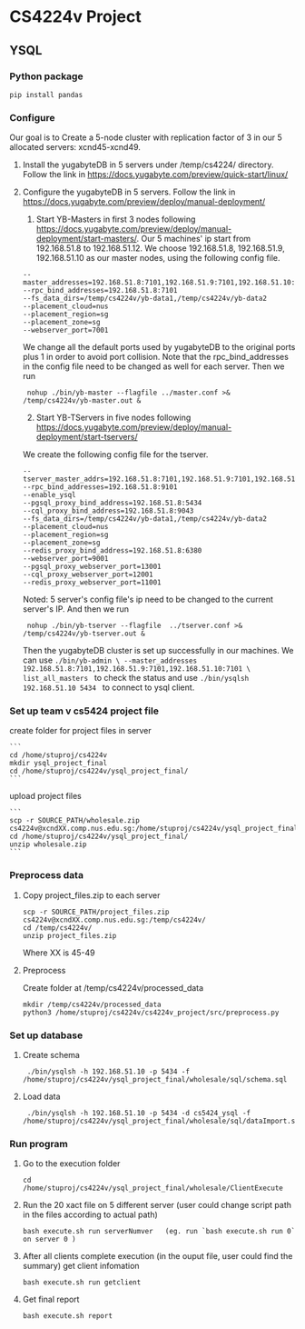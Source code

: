 # CS4224v Project

## YSQL

### Python package
```
pip install pandas
```

### Configure
Our goal is to Create a 5-node cluster with replication factor of 3 in our 5 allocated servers: xcnd45-xcnd49.
1. Install the yugabyteDB in 5 servers under /temp/cs4224/ directory. Follow the link in https://docs.yugabyte.com/preview/quick-start/linux/
2. Configure the yugabyteDB in 5 servers. Follow the link in https://docs.yugabyte.com/preview/deploy/manual-deployment/
    1. Start YB-Masters in first 3 nodes following  https://docs.yugabyte.com/preview/deploy/manual-deployment/start-masters/. Our 5 machines' ip start from 192.168.51.8 to 192.168.51.12. We choose 192.168.51.8, 192.168.51.9, 192.168.51.10 as our master nodes, using the following config file.
    ```shell
    --master_addresses=192.168.51.8:7101,192.168.51.9:7101,192.168.51.10:7101
    --rpc_bind_addresses=192.168.51.8:7101
    --fs_data_dirs=/temp/cs4224v/yb-data1,/temp/cs4224v/yb-data2
    --placement_cloud=nus
    --placement_region=sg
    --placement_zone=sg
    --webserver_port=7001
    ```
   We change all the default ports used by yugabyteDB to the original ports plus 1 in order to avoid port collision. Note that the rpc_bind_addresses in the config file need to be changed as well for each server.
   Then we run

        nohup ./bin/yb-master --flagfile ../master.conf >& /temp/cs4224v/yb-master.out &

    2. Start YB-TServers in five nodes following  https://docs.yugabyte.com/preview/deploy/manual-deployment/start-tservers/

   We create the following config file for the tserver.
    ```
    --tserver_master_addrs=192.168.51.8:7101,192.168.51.9:7101,192.168.51.10:7101
    --rpc_bind_addresses=192.168.51.8:9101
    --enable_ysql
    --pgsql_proxy_bind_address=192.168.51.8:5434
    --cql_proxy_bind_address=192.168.51.8:9043
    --fs_data_dirs=/temp/cs4224v/yb-data1,/temp/cs4224v/yb-data2
    --placement_cloud=nus
    --placement_region=sg
    --placement_zone=sg
    --redis_proxy_bind_address=192.168.51.8:6380
    --webserver_port=9001
    --pgsql_proxy_webserver_port=13001
    --cql_proxy_webserver_port=12001
    --redis_proxy_webserver_port=11001
    ```
   Noted: 5 server's config file's ip need to be changed to the current server's IP.
   And then we run

        nohup ./bin/yb-tserver --flagfile  ../tserver.conf >& /temp/cs4224v/yb-tserver.out &

   Then the yugabyteDB cluster is set up successfully in our machines.
   We can use `./bin/yb-admin \
   --master_addresses 192.168.51.8:7101,192.168.51.9:7101,192.168.51.10:7101 \
   list_all_masters ` to check the status and use `./bin/ysqlsh 192.168.51.10 5434 ` to connect to ysql client.

### Set up team v cs5424 project file
create folder for project files in server 

    ```
    cd /home/stuproj/cs4224v
    mkdir ysql_project_final
    cd /home/stuproj/cs4224v/ysql_project_final/
    ```
upload project files

    ```
    scp -r SOURCE_PATH/wholesale.zip cs4224v@xcndXX.comp.nus.edu.sg:/home/stuproj/cs4224v/ysql_project_final/
    cd /home/stuproj/cs4224v/ysql_project_final/
    unzip wholesale.zip
    ``` 

### Preprocess data

1. Copy project_files.zip to each server
    ```
    scp -r SOURCE_PATH/project_files.zip cs4224v@xcndXX.comp.nus.edu.sg:/temp/cs4224v/
    cd /temp/cs4224v/
    unzip project_files.zip
    ```
   Where XX is 45-49

2. Preprocess

   Create folder at /temp/cs4224v/processed_data
    ```
    mkdir /temp/cs4224v/processed_data
    python3 /home/stuproj/cs4224v/cs4224v_project/src/preprocess.py
    ```

### Set up database 
1. Create schema
    ```
     ./bin/ysqlsh -h 192.168.51.10 -p 5434 -f /home/stuproj/cs4224v/ysql_project_final/wholesale/sql/schema.sql 
    ```
2. Load data
    ```
     ./bin/ysqlsh -h 192.168.51.10 -p 5434 -d cs5424_ysql -f /home/stuproj/cs4224v/ysql_project_final/wholesale/sql/dataImport.sql  
    ```
### Run program

1. Go to the execution folder
    ```
    cd  /home/stuproj/cs4224v/ysql_project_final/wholesale/ClientExecute
    ```
2. Run the 20 xact file on 5 different server (user could change script path in the files according to actual path)
    ```
   bash execute.sh run serverNumver   (eg. run `bash execute.sh run 0` on server 0 )
    ```
3. After all clients complete execution (in the ouput file, user could find the summary)
get client infomation
   ```
   bash execute.sh run getclient
   ```
4. Get final report 
   ```
   bash execute.sh report
   ```